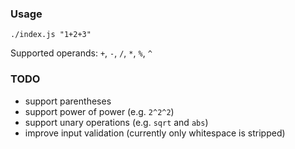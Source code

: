 ### Usage ###

`./index.js "1+2+3"`

Supported operands: `+`, `-`, `/`, `*`, `%`, `^`

### TODO ###

* support parentheses
* support power of power (e.g. `2^2^2`)
* support unary operations (e.g. `sqrt` and `abs`)
* improve input validation (currently only whitespace is stripped)
